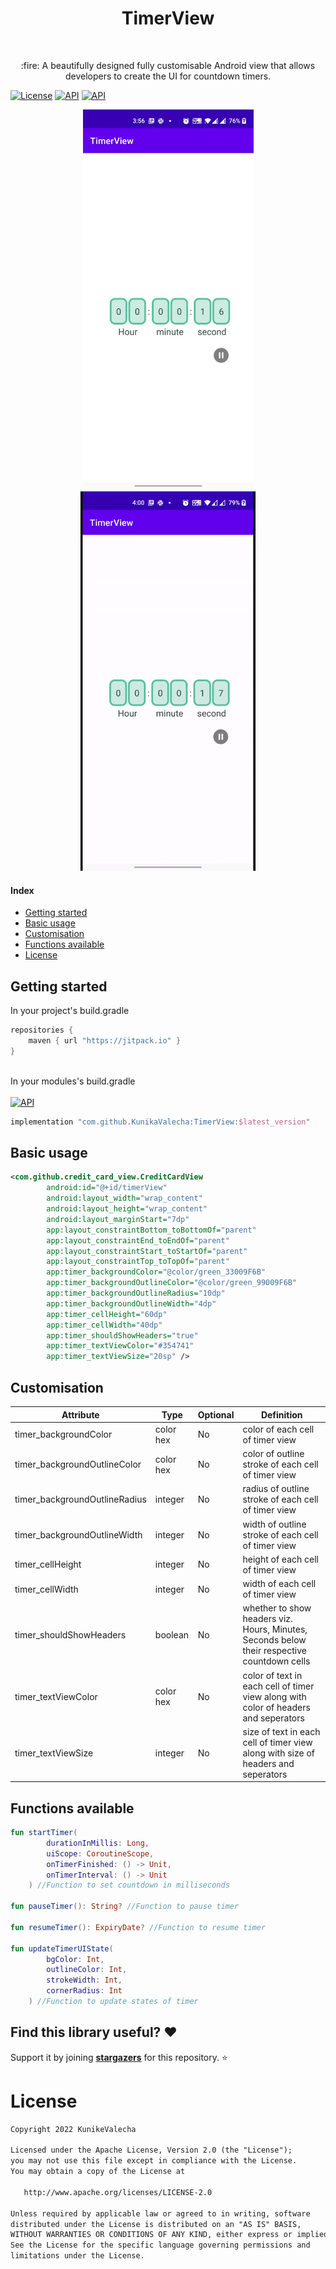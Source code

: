 <h1 align="center">TimerView</h1></br>
<p align="center">
:fire: A beautifully designed fully customisable Android view that allows developers to create the UI for countdown timers. <br>
</p>
<p align="start">
  <a href="https://opensource.org/licenses/Apache-2.0"><img alt="License" src="https://img.shields.io/badge/License-Apache%202.0-blue.svg"/></a>
  <a href="https://android-arsenal.com/api?level=21"><img alt="API" src="https://img.shields.io/badge/API-21%2B-brightgreen.svg?style=flat"/></a>
  <a href="https://jitpack.io/#KunikaValecha/CreditCardView"><img alt="API" src="https://jitpack.io/v/KunikaValecha/TimerView.svg?style=flat"/></a>
</p>

<p align="center">
<img src="https://github.com/KunikaValecha/TimerView/blob/master/assets/timer-view.jpeg" width="273"/>
<img src="https://github.com/KunikaValecha/TimerView/blob/master/assets/timer-view.gif" width="280"/>
</p>

#### Index
+ [Getting started](#getting-started)
+ [Basic usage](#basic-usage)
+ [Customisation](#customisation)
+ [Functions available](#functions-available)
+ [License](#license)

## Getting started
In your project's build.gradle

```gradle
repositories {
    maven { url "https://jitpack.io" }
}
```
</br>
In your modules's build.gradle
</br>
<br>
<a href="https://jitpack.io/#KunikaValecha/TimerView"><img alt="API" src="https://jitpack.io/v/KunikaValecha/TimerView.svg?style=flat"/></a>
</br>

```gradle
implementation "com.github.KunikaValecha:TimerView:$latest_version"
```

## Basic usage

```xml
<com.github.credit_card_view.CreditCardView
        android:id="@+id/timerView"
        android:layout_width="wrap_content"
        android:layout_height="wrap_content"
        android:layout_marginStart="7dp"
        app:layout_constraintBottom_toBottomOf="parent"
        app:layout_constraintEnd_toEndOf="parent"
        app:layout_constraintStart_toStartOf="parent"
        app:layout_constraintTop_toTopOf="parent"
        app:timer_backgroundColor="@color/green_33009F6B"
        app:timer_backgroundOutlineColor="@color/green_99009F6B"
        app:timer_backgroundOutlineRadius="10dp"
        app:timer_backgroundOutlineWidth="4dp"
        app:timer_cellHeight="60dp"
        app:timer_cellWidth="40dp"
        app:timer_shouldShowHeaders="true"
        app:timer_textViewColor="#354741"
        app:timer_textViewSize="20sp" />
```

## Customisation
| Attribute  | Type | Optional | Definition |
| ------------- | ------------- | ------------- | ------------- |
| timer_backgroundColor  | color hex  | No | color of each cell of timer view |
| timer_backgroundOutlineColor  | color hex  | No | color of outline stroke of each cell of timer view  |
| timer_backgroundOutlineRadius  | integer  | No  | radius of outline stroke of each cell of timer view |
| timer_backgroundOutlineWidth  | integer  | No  | width of outline stroke of each cell of timer view |
| timer_cellHeight  | integer  | No  | height of each cell of timer view |
| timer_cellWidth  | integer  | No  | width of each cell of timer view |
| timer_shouldShowHeaders  | boolean  | No  | whether to show headers viz. Hours, Minutes, Seconds below their respective countdown cells |
| timer_textViewColor  | color hex  | No  | color of text in each cell of timer view along with color of headers and seperators |
| timer_textViewSize  | integer  | No  | size of text in each cell of timer view along with size of headers and seperators |

## Functions available
```kotlin
fun startTimer(
        durationInMillis: Long,
        uiScope: CoroutineScope,
        onTimerFinished: () -> Unit,
        onTimerInterval: () -> Unit
    ) //Function to set countdown in milliseconds

fun pauseTimer(): String? //Function to pause timer

fun resumeTimer(): ExpiryDate? //Function to resume timer

fun updateTimerUIState(
        bgColor: Int,
        outlineColor: Int,
        strokeWidth: Int,
        cornerRadius: Int
    ) //Function to update states of timer
```

## Find this library useful? :heart:
Support it by joining __[stargazers](https://github.com/KunikaValecha/TimerView/stargazers)__ for this repository. :star:

# License
```xml
Copyright 2022 KunikeValecha

Licensed under the Apache License, Version 2.0 (the "License");
you may not use this file except in compliance with the License.
You may obtain a copy of the License at

   http://www.apache.org/licenses/LICENSE-2.0

Unless required by applicable law or agreed to in writing, software
distributed under the License is distributed on an "AS IS" BASIS,
WITHOUT WARRANTIES OR CONDITIONS OF ANY KIND, either express or implied.
See the License for the specific language governing permissions and
limitations under the License.
```
